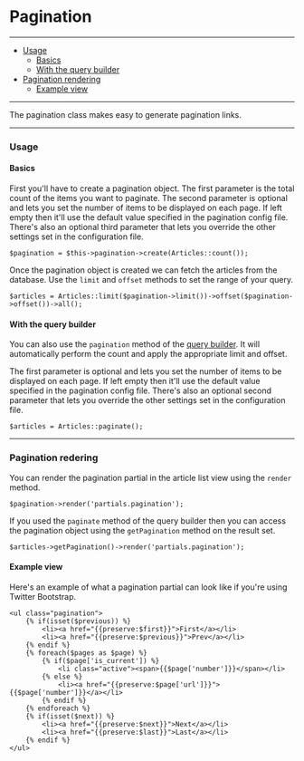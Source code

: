# Pagination

--------------------------------------------------------

* [Usage](#usage)
	- [Basics](#usage_basics)
	- [With the query builder](#usage_with_the_query_builder)
* [Pagination rendering](#pagination_rendering)
	- [Example view](#pagination_rendering_example_view)

--------------------------------------------------------

The pagination class makes easy to generate pagination links.

--------------------------------------------------------

<a id="usage"></a>

### Usage

<a id="usage_basics"></a>

#### Basics

First you'll have to create a pagination object. The first parameter is the total count of the items you want to paginate. The second parameter is optional and lets you set the number of items to be displayed on each page. If left empty then it'll use the default value specified in the pagination config file. There's also an optional third parameter that lets you override the other settings set in the configuration file.

	$pagination = $this->pagination->create(Articles::count());

Once the pagination object is created we can fetch the articles from the database. Use the ```limit``` and ```offset``` methods to set the range of your query.

	$articles = Articles::limit($pagination->limit())->offset($pagination->offset())->all();

<a id="usage_with_the_query_builder"></a>

#### With the query builder

You can also use the ```pagination``` method of the [query builder](:base_url:/docs/:version:/databases-sql:query-builder). It will automatically perform the count and apply the appropriate limit and offset.

The first parameter is optional and lets you set the number of items to be displayed on each page. If left empty then it'll use the default value specified in the pagination config file. There's also an optional second parameter that lets you override the other settings set in the configuration file.

	$articles = Articles::paginate();

--------------------------------------------------------

<a id="pagination_rendering"></a>

### Pagination redering

You can render the pagination partial in the article list view using the ```render``` method.

	$pagination->render('partials.pagination');

If you used the ```paginate``` method of the query builder then you can access the pagination object using the ```getPagination``` method on the result set.

	$articles->getPagination()->render('partials.pagination');

<a id="pagination_rendering_example_view"></a>

#### Example view

Here's an example of what a pagination partial can look like if you're using Twitter Bootstrap.

	<ul class="pagination">
		{% if(isset($previous)) %}
			<li><a href="{{preserve:$first}}">First</a></li>
			<li><a href="{{preserve:$previous}}">Prev</a></li>
		{% endif %}
		{% foreach($pages as $page) %}
			{% if($page['is_current']) %}
				<li class="active"><span>{{$page['number']}}</span></li>
			{% else %}
				<li><a href="{{preserve:$page['url']}}">{{$page['number']}}</a></li>
			{% endif %}
		{% endforeach %}
		{% if(isset($next)) %}
			<li><a href="{{preserve:$next}}">Next</a></li>
			<li><a href="{{preserve:$last}}">Last</a></li>
		{% endif %}
	</ul>
